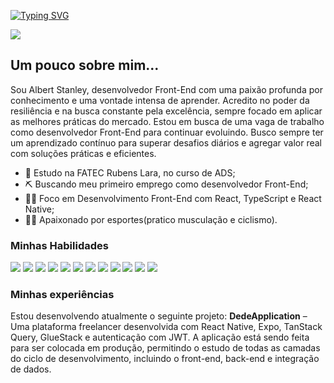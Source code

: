 [![Typing SVG](https://readme-typing-svg.herokuapp.com?font=Montserrat&weight=600&size=27&duration=1500&pause=1000&color=F7F7F7&background=000000&center=true&vCenter=true&repeat=false&width=435&lines=DESENVOLVEDOR+FRONT-END)](https://git.io/typing-svg)

[![](https://img.shields.io/badge/LINKEDIN-blue?style=for-the-badge&logo=&logoColor=white)](https://www.linkedin.com/in/albert-stanley-26a4681a3/)

## Um pouco sobre mim...
Sou Albert Stanley, desenvolvedor Front-End com uma paixão profunda por conhecimento e uma vontade intensa de aprender. Acredito no poder da resiliência e na busca constante pela excelência, sempre focado em aplicar as melhores práticas do mercado. Estou em busca de uma vaga de trabalho como desenvolvedor Front-End para continuar evoluindo. Busco sempre ter um aprendizado contínuo para superar desafios diários e agregar valor real com soluções práticas e eficientes.

- 📘 Estudo na FATEC Rubens Lara, no curso de ADS;
- ⛏️ Buscando meu primeiro emprego como desenvolvedor Front-End;
- 🧑‍🦲 Foco em Desenvolvimento Front-End com React, TypeScript e React Native;
- 🏋️‍♂️ Apaixonado por esportes(pratico musculação e ciclismo).

### Minhas Habilidades
[![](https://img.shields.io/badge/JavaScript-lightyellow?style=for-the-badge&logo=javascript&logoColor=black)](https://developer.mozilla.org/pt-BR/docs/Web/JavaScript)   [![](https://img.shields.io/badge/REACT-lightblue?style=for-the-badge&logo=react&logoColor=black)](https://react.dev)   [![](https://img.shields.io/badge/TypeScript-3178C6?style=for-the-badge&logo=typescript&logoColor=white)](https://www.typescriptlang.org/)   [![](https://img.shields.io/badge/Node.js-lightgreen?style=for-the-badge&logo=nodedotjs&logoColor=black)](https://nodejs.org/pt)   [![](https://img.shields.io/badge/React_Native-61DAFB?style=for-the-badge&logo=react&logoColor=black)](https://reactnative.dev)   [![](https://img.shields.io/badge/Expo-000020?style=for-the-badge&logo=expo&logoColor=white)](https://expo.dev)   [![](https://img.shields.io/badge/Jest-15C213?style=for-the-badge&logo=jest&logoColor=white)](https://jestjs.io/)   [![](https://img.shields.io/badge/TailwindCSS-06B6D4?style=for-the-badge&logo=tailwindcss&logoColor=white)](https://tailwindcss.com/)   [![](https://img.shields.io/badge/Figma-F24E1E?style=for-the-badge&logo=figma&logoColor=white)](https://www.figma.com/)   [![](https://img.shields.io/badge/Zod-2E8B57?style=for-the-badge&logo=zod&logoColor=white)](https://zod.dev)   [![](https://img.shields.io/badge/TanStack_Query-2C2E3F?style=for-the-badge&logo=tanstack&logoColor=white)](https://tanstack.com/query)   [![](https://img.shields.io/badge/NativeWind-000000?style=for-the-badge&logo=tailwindcss&logoColor=white)](https://nativewind.dev)


### Minhas experiências
Estou desenvolvendo atualmente o seguinte projeto:
**DedeApplication** – Uma plataforma freelancer desenvolvida com React Native, Expo, TanStack Query, GlueStack e autenticação com JWT. A aplicação está sendo feita para ser colocada em produção, permitindo o estudo de todas as camadas do ciclo de desenvolvimento, incluindo o front-end, back-end e integração de dados.
